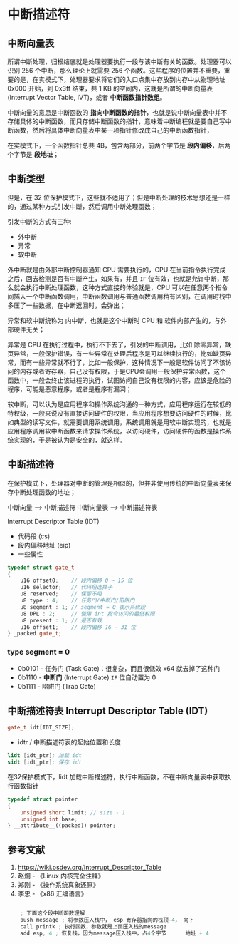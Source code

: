 # 中断描述符

## 中断向量表

所谓中断处理，归根结底就是处理器要执行一段与该中断有关的函数。处理器可以识别 256 个中断，那么理论上就需要 256 个函数。这些程序的位置并不重要，重要的是，在实模式下，处理器要求将它们的入口点集中存放到内存中从物理地址 0x000 开始，到 0x3ff 结束，共 1 KB 的空间内，这就是所谓的中断向量表(Interrupt Vector Table, IVT)，或者 **中断函数指针数组**。

中断向量的意思是中断函数的 **指向中断函数的指针**，也就是说中断向量表中并不存储具体的中断函数，而只存储中断函数的指针，意味着中断编程就是要自己写中断函数，然后将具体中断向量表中某一项指针修改成自己的中断函数指针，

在实模式下，一个函数指针总共 4B，包含两部分，前两个字节是 **段内偏移**，后两个字节是 **段地址**；

## 中断类型

但是，在 32 位保护模式下，这些就不适用了；但是中断处理的技术思想还是一样的，通过某种方式引发中断，然后调用中断处理函数；

引发中断的方式有三种:

- 外中断
- 异常
- 软中断

外中断就是由外部中断控制器通知 CPU 需要执行的，CPU 在当前指令执行完成之后，回去检测是否有中断产生，如果有，并且 `IF` 位有效，也就是允许中断，那么就会执行中断处理函数，这种方式直接的体验就是，CPU 可以在任意两个指令间插入一个中断函数调用，中断函数调用与普通函数调用稍有区别，在调用时栈中多压了一些数据，在中断返回时，会弹出；

异常和软中断统称为 内中断，也就是这个中断时 CPU 和 软件内部产生的，与外部硬件无关；

异常是 CPU 在执行过程中，执行不下去了，引发的中断调用，比如 除零异常，缺页异常，一般保护错误，有一些异常在处理后程序是可以继续执行的，比如缺页异常，而有一些异常就不行了，比如一般保护，这种情况下一般是软件访问了不该访问的内存或者寄存器，自己没有权限，于是CPU会调用一般保护异常函数，这个函数中，一般会终止该进程的执行，试图访问自己没有权限的内容，应该是危险的程序，可能是恶意程序，或者是程序有漏洞；

软中断，可以认为是应用程序和操作系统沟通的一种方式，应用程序运行在较低的特权级，一般来说没有直接访问硬件的权限，当应用程序想要访问硬件的时候，比如典型的读写文件，就需要调用系统调用，系统调用就是用软中断实现的，也就是应用程序调用软中断函数来请求操作系统，以访问硬件，访问硬件的函数是操作系统实现的，于是被认为是安全的，就这样。

## 中断描述符

在保护模式下，处理器对中断的管理是相似的，但并非使用传统的中断向量表来保存中断处理函数的地址；

中断向量 --> 中断描述符
中断向量表 --> 中断描述符表 

Interrupt Descriptor Table (IDT)

- 代码段 (cs)
- 段内偏移地址 (eip)
- 一些属性

```c++
typedef struct gate_t
{
    u16 offset0;    // 段内偏移 0 ~ 15 位
    u16 selector;   // 代码段选择子
    u8 reserved;    // 保留不用
    u8 type : 4;    // 任务门/中断门/陷阱门
    u8 segment : 1; // segment = 0 表示系统段
    u8 DPL : 2;     // 使用 int 指令访问的最低权限
    u8 present : 1; // 是否有效
    u16 offset1;    // 段内偏移 16 ~ 31 位
} _packed gate_t;
```

### type segment = 0

- 0b0101 - 任务门 (Task Gate)：很复杂，而且很低效 x64 就去掉了这种门
- 0b1110 - **中断门** (Interrupt Gate) `IF` 位自动置为 0
- 0b1111 - 陷阱门 (Trap Gate)

## 中断描述符表 Interrupt Descriptor Table (IDT)

```c++
gate_t idt[IDT_SIZE];
```

- idtr / 中断描述符表的起始位置和长度

```s
lidt [idt_ptr]; 加载 idt
sidt [idt_ptr]; 保存 idt
```

在32保护模式下，lidt 加载中断描述符，执行中断函数，不在中断向量表中获取执行函数指针

```cpp
typedef struct pointer
{
    unsigned short limit; // size - 1
    unsigned int base;
} __attribute__((packed)) pointer;
```

## 参考文献

1. <https://wiki.osdev.org/Interrupt_Descriptor_Table>
2. 赵炯 - 《Linux 内核完全注释》
3. 郑刚 - 《操作系统真象还原》
4. 李忠 - 《x86 汇编语言》


```c++

    ; 下面这个段中断函数理解
    push message ; 将参数压入栈中， esp 寄存器指向的栈顶-4， 向下
    call printk ; 执行函数，参数就是上面压入栈的message
    add esp, 4 ; 恢复栈，因为message压入栈中，占4个字节      地址 + 4

```